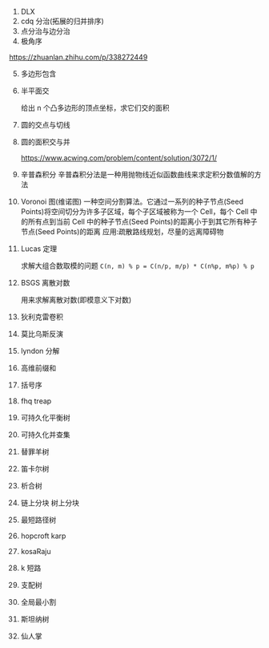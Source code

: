 1. DLX
2. cdq 分治(拓展的归并排序)
3. 点分治与边分治
4. 极角序

https://zhuanlan.zhihu.com/p/338272449

5. 多边形包含
6. 半平面交

   给出 n 个凸多边形的顶点坐标，求它们交的面积

7. 圆的交点与切线
8. 圆的面积交与并

   https://www.acwing.com/problem/content/solution/3072/1/

9. 辛普森积分
   辛普森积分法是一种用抛物线近似函数曲线来求定积分数值解的方法
10. Voronoi 图(维诺图)
    一种空间分割算法。它通过一系列的种子节点(Seed Points)将空间切分为许多子区域，每个子区域被称为一个 Cell，每个 Cell 中的所有点到当前 Cell 中的种子节点(Seed Points)的距离小于到其它所有种子节点(Seed Points)的距离
    应用:疏散路线规划，尽量的远离障碍物

11. Lucas 定理

    求解大组合数取模的问题
    `C(n, m) % p = C(n/p, m/p) * C(n%p, m%p) % p`

12. BSGS 离散对数

    用来求解离散对数(即模意义下对数)

13. 狄利克雷卷积
14. 莫比乌斯反演
15. lyndon 分解
16. 高维前缀和
17. 括号序
18. fhq treap
19. 可持久化平衡树
20. 可持久化并查集
21. 替罪羊树
22. 笛卡尔树
23. 析合树
24. 链上分块 树上分块
25. 最短路径树
26. hopcroft karp
27. kosaRaju
28. k 短路
29. 支配树
30. 全局最小割
31. 斯坦纳树
32. 仙人掌
